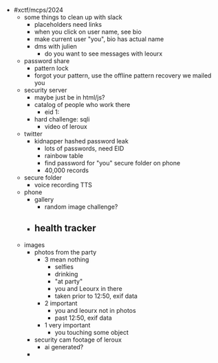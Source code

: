 - #xctf/mcps/2024
	- some things to clean up with slack
		- placeholders need links
		- when you click on user name, see bio
		- make current user "you", bio has actual name
		- dms with julien
			- do you want to see messages with leourx
	- password share
		- pattern lock
		- forgot your pattern, use the offline pattern recovery we mailed you
	- security server
		- maybe just be in html/js?
		- catalog of people who work there
			- eid 1:
		- hard challenge: sqli
			- video of leroux
	- twitter
		- kidnapper hashed password leak
			- lots of passwords, need EID
			- rainbow table
			- find password for "you" secure folder on phone
			- 40,000 records
	- secure folder
		- voice recording TTS
	- phone
		- gallery
			- random image challenge?
		- health tracker
			-
	- images
		- photos from the party
			- 3 mean nothing
				- selfies
				- drinking
				- "at party"
				- you and Leourx in there
				- taken prior to 12:50, exif data
			- 2 important
				- you and leourx not in photos
				- past 12:50, exif data
			- 1 very important
				- you touching some object
		- security cam footage of leroux
			- ai generated?
		-